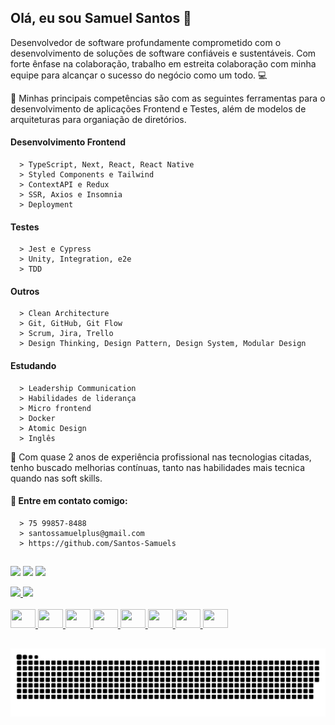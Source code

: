 ## Olá, eu sou Samuel Santos 👋

Desenvolvedor de software profundamente comprometido com o desenvolvimento de soluções de software confiáveis e sustentáveis. Com forte ênfase na colaboração, trabalho em estreita colaboração com minha equipe para alcançar o sucesso do negócio como um todo.  💻

💚 Minhas principais competências são com as seguintes ferramentas para o desenvolvimento de aplicações Frontend e Testes, além de modelos de arquiteturas para organiação de diretórios.

  #### Desenvolvimento Frontend <br>
      > TypeScript, Next, React, React Native
      > Styled Components e Tailwind
      > ContextAPI e Redux
      > SSR, Axios e Insomnia
      > Deployment
  
   #### Testes
      > Jest e Cypress
      > Unity, Integration, e2e
      > TDD

   #### Outros
      > Clean Architecture
      > Git, GitHub, Git Flow
      > Scrum, Jira, Trello
      > Design Thinking, Design Pattern, Design System, Modular Design

   #### Estudando
      > Leadership Communication
      > Habilidades de liderança
      > Micro frontend
      > Docker
      > Atomic Design
      > Inglês
 
🚀 Com quase 2 anos de experiência profissional nas tecnologias citadas, tenho buscado melhorias contínuas, tanto nas habilidades mais tecnica quando nas soft skills.

 #### 📧 Entre em contato comigo:
      > 75 99857-8488
      > santossamuelplus@gmail.com
      > https://github.com/Santos-Samuels
 
  ##
  
<a href="https://api.whatsapp.com/send?phone=75998578488&text=Olá%2C%20Samuel!" target="_blank"><img src="https://img.shields.io/badge/WhatsApp-25D366?style=for-the-badge&logo=whatsapp&logoColor=white" target="_blank"></a>
  <a href = "mailto:santossamuelplus@gmail.com"><img src="https://img.shields.io/badge/-Gmail-%23333?style=for-the-badge&logo=gmail&logoColor=white" target="_blank"></a>
  <a href="https://www.linkedin.com/in/samuel-santos-0aaa2a1b3" target="_blank"><img src="https://img.shields.io/badge/-LinkedIn-%230077B5?style=for-the-badge&logo=linkedin&logoColor=white" target="_blank"></a> 

<div>
  <a href="https://github.com/Santos-Samuels">
  <img height="180em" src="https://github-readme-stats.vercel.app/api?username=Santos-Samuels&show_icons=true&theme=dark&include_all_commits=true&count_private=true"/>
  <img height="180em" src="https://github-readme-stats.vercel.app/api/top-langs/?username=Santos-Samuels&layout=compact&langs_count=7&theme=dark"/>
</div>
 
<div style="display: inline_block"><br>
            <img height="30" width="40" src="https://cdn.jsdelivr.net/gh/devicons/devicon/icons/typescript/typescript-original.svg" />
            <img height="30" width="40" src="https://cdn.jsdelivr.net/gh/devicons/devicon/icons/react/react-original.svg" />
            <img height="30" width="40" src="https://cdn.jsdelivr.net/gh/devicons/devicon/icons/nextjs/nextjs-original-wordmark.svg" />
            <img height="30" width="40" src="https://cdn.jsdelivr.net/gh/devicons/devicon/icons/jest/jest-plain.svg" />
            <img height="30" width="40" src="https://cdn.jsdelivr.net/gh/devicons/devicon/icons/tailwindcss/tailwindcss-plain.svg" />
            <img height="30" width="40" src="https://cdn.jsdelivr.net/gh/devicons/devicon/icons/git/git-original.svg" />
            <img height="30" width="40" src="https://cdn.jsdelivr.net/gh/devicons/devicon/icons/github/github-original.svg" />
            <img height="30" width="40" src="https://cdn.jsdelivr.net/gh/devicons/devicon/icons/javascript/javascript-original.svg" />
</div>
 
 ##

 ![Snake animation](https://github.com/Santos-Samuels/Santos-Samuels/blob/output/github-contribution-grid-snake.svg)
